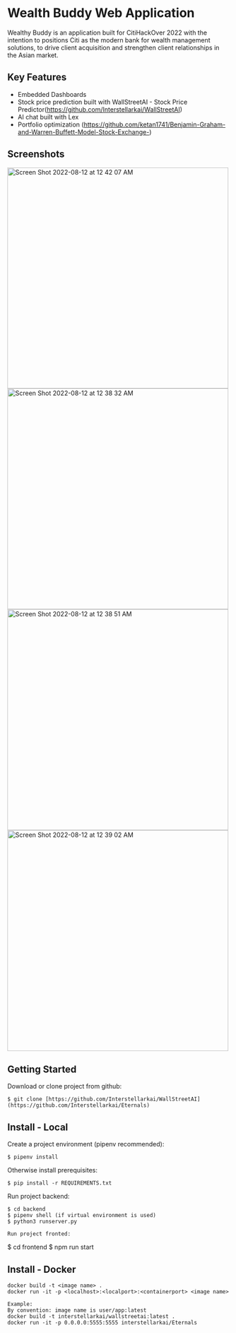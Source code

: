 # Wealth Buddy Web Application

Wealthy Buddy is an application built for CitiHackOver 2022 with the intention to positions Citi as the modern bank for wealth management solutions, to drive client acquisition and strengthen client relationships in the Asian market.

## Key Features
- Embedded Dashboards 
- Stock price prediction built with WallStreetAI - Stock Price Predictor(https://github.com/Interstellarkai/WallStreetAI)
- AI chat built with Lex 
- Portfolio optimization (https://github.com/ketan1741/Benjamin-Graham-and-Warren-Buffett-Model-Stock-Exchange-)

## Screenshots
<img width="500" alt="Screen Shot 2022-08-12 at 12 42 07 AM" src="https://user-images.githubusercontent.com/72592202/184188994-c7d01bbb-71c1-4b4f-8b8e-c37c5418bf8a.png">
<img width="500" alt="Screen Shot 2022-08-12 at 12 38 32 AM" src="https://user-images.githubusercontent.com/72592202/184189005-461fb44a-96e0-44fc-b7db-b2821970456a.png">
<img width="500" alt="Screen Shot 2022-08-12 at 12 38 51 AM" src="https://user-images.githubusercontent.com/72592202/184189009-3202b5b8-c66d-466f-8241-1344658b6823.png">
<img width="500" alt="Screen Shot 2022-08-12 at 12 39 02 AM" src="https://user-images.githubusercontent.com/72592202/184189014-579cdf3b-af8f-44d9-98f3-089502e0cfec.png">

## Getting Started

Download or clone project from github:
```
$ git clone [https://github.com/Interstellarkai/WallStreetAI](https://github.com/Interstellarkai/Eternals)
```

## Install - Local
Create a project environment (pipenv recommended):
```
$ pipenv install
```

Otherwise install prerequisites:
```
$ pip install -r REQUIREMENTS.txt
```

Run project backend:
```
$ cd backend
$ pipenv shell (if virtual environment is used)
$ python3 runserver.py

Run project fronted:
```
$ cd frontend
$ npm run start

## Install - Docker

```
docker build -t <image name> .
docker run -it -p <localhost>:<localport>:<containerport> <image name>

Example:
By convention: image name is user/app:latest
docker build -t interstellarkai/wallstreetai:latest .    
docker run -it -p 0.0.0.0:5555:5555 interstellarkai/Eternals
